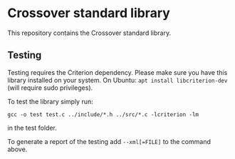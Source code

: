 # Crossover standard library

This repository contains the Crossover standard library.

## Testing
Testing requires the Criterion dependency. Please make sure you have this library installed on your system. On Ubuntu: ```apt install libcriterion-dev``` (will require sudo privileges).

To test the library simply run:

``gcc -o test test.c ../include/*.h ../src/*.c -lcriterion -lm``

in the test folder.

To generate a report of the testing add ``--xml[=FILE]`` to the command above.